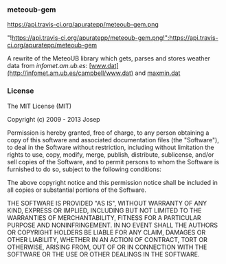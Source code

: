 ### meteoub-gem

https://api.travis-ci.org/apuratepp/meteoub-gem.png

"!https://api.travis-ci.org/apuratepp/meteoub-gem.png!":https://api.travis-ci.org/apuratepp/meteoub-gem

A rewrite of the MeteoUB library which gets, parses and stores weather data from *infomet.am.ub.es*: [www.dat](http://infomet.am.ub.es/campbell/www.dat) and [maxmin.dat](http://infomet.am.ub.edu/campbell/maxmin.dat)

### License

The MIT License (MIT)

Copyright (c) 2009 - 2013 Josep

Permission is hereby granted, free of charge, to any person obtaining a copy
of this software and associated documentation files (the "Software"), to deal
in the Software without restriction, including without limitation the rights
to use, copy, modify, merge, publish, distribute, sublicense, and/or sell
copies of the Software, and to permit persons to whom the Software is
furnished to do so, subject to the following conditions:

The above copyright notice and this permission notice shall be included in
all copies or substantial portions of the Software.

THE SOFTWARE IS PROVIDED "AS IS", WITHOUT WARRANTY OF ANY KIND, EXPRESS OR
IMPLIED, INCLUDING BUT NOT LIMITED TO THE WARRANTIES OF MERCHANTABILITY,
FITNESS FOR A PARTICULAR PURPOSE AND NONINFRINGEMENT. IN NO EVENT SHALL THE
AUTHORS OR COPYRIGHT HOLDERS BE LIABLE FOR ANY CLAIM, DAMAGES OR OTHER
LIABILITY, WHETHER IN AN ACTION OF CONTRACT, TORT OR OTHERWISE, ARISING FROM,
OUT OF OR IN CONNECTION WITH THE SOFTWARE OR THE USE OR OTHER DEALINGS IN
THE SOFTWARE.